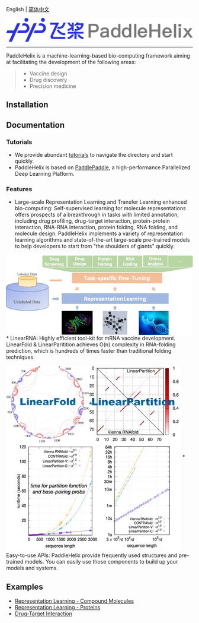 English | [简体中文](README_cn.md)

<p align="center">
<img src="./.github/paddlehelix_logo.png" align="middle"
</p>

------

PaddleHelix is a machine-learning-based bio-computing framework aiming at facilitating the development of the following areas:
> * Vaccine design
> * Drug discovery
> * Precision medicine


## Installation

## Documentation
### Tutorials
* We provide abundant [tutorials](./tutorials) to navigate the directory and start quickly.
* PaddleHelix is based on [PaddlePaddle](https://github.com/paddlepaddle/paddle), a high-performance Parallelized Deep Learning Platform.

### Features
* Large-scale Representation Learning and Transfer Learning enhanced bio-computing: Self-supervised learning for molecule representations offers prospects of a breakthrough in tasks with limited annotation, including drug profiling, drug-target interaction, protein-protein interaction, RNA-RNA interaction, protein folding, RNA folding, and molecule design. PaddleHelix implements a variety of representation learning algorithms and state-of-the-art large-scale pre-trained models to help developers to start from "the shoulders of giants" quickly.
<p align="left">
<img src="./.github/paddlehelix_features.jpg" align="middle"
</p>
* LinearRNA: Highly efficient tool-kit for mRNA vaccine development. LinearFold & LinearParitition achieves O(n) complexity in RNA-folding prediction, which is hundreds of times faster than traditional folding techniques.
<p align="left">
<img src="./.github/LinearRNA.jpg" align="middle"
</p>
* Easy-to-use APIs: PaddleHelix provide frequently used structures and pre-trained models. You can easily use those components to build up your models and systems.

## Examples
* [Representation Learning - Compound Molecules](./apps/pretrained_compound)
* [Representation Learning - Proteins](./apps/pretrained_protein)
* [Drug-Target Interaction](./apps/drug_target_interaction)
